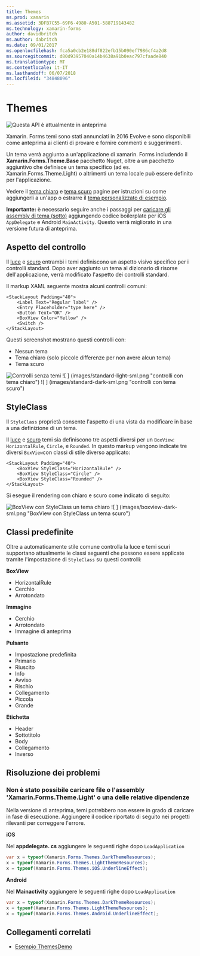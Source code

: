 ```yaml
---
title: Themes
ms.prod: xamarin
ms.assetid: 3DFB7C55-69F6-4980-A501-588719143482
ms.technology: xamarin-forms
author: davidbritch
ms.author: dabritch
ms.date: 09/01/2017
ms.openlocfilehash: fca5a0cb2e188df822efb15b090ef7986cf4a2d8
ms.sourcegitcommit: d80d93957040a14b4638a91b0eac797cfaade840
ms.translationtype: MT
ms.contentlocale: it-IT
ms.lasthandoff: 06/07/2018
ms.locfileid: "34848096"
---
```

# <a name="themes"></a>Themes

![](~/media/shared/preview.png "Questa API è attualmente in anteprima")

Xamarin. Forms temi sono stati annunciati in 2016 Evolve e sono disponibili come anteprima ai clienti di provare e fornire commenti e suggerimenti.

Un tema verrà aggiunto a un'applicazione di xamarin. Forms includendo il **Xamarin.Forms.Theme.Base** pacchetto Nuget, oltre a un pacchetto aggiuntivo che definisce un tema specifico (ad es. Xamarin.Forms.Theme.Light) o altrimenti un tema locale può essere definito per l'applicazione.

Vedere il [tema chiaro](light.md) e [tema scuro](dark.md) pagine per istruzioni su come aggiungerli a un'app o estrarre il [tema personalizzato di esempio](custom.md).

**Importante:** è necessario seguire anche i passaggi per [caricare gli assembly di tema (sotto)](#loadtheme) aggiungendo codice boilerplate per iOS `AppDelegate` e Android `MainActivity`. Questo verrà migliorato in una versione futura di anteprima.


## <a name="control-appearance"></a>Aspetto del controllo

Il [luce](light.md) e [scuro](dark.md) entrambi i temi definiscono un aspetto visivo specifico per i controlli standard. Dopo aver aggiunto un tema al dizionario di risorse dell'applicazione, verrà modificato l'aspetto dei controlli standard.

Il markup XAML seguente mostra alcuni controlli comuni:

```xaml
<StackLayout Padding="40">
    <Label Text="Regular label" />
    <Entry Placeholder="type here" />
    <Button Text="OK" />
    <BoxView Color="Yellow" />
    <Switch />
</StackLayout>
```

Questi screenshot mostrano questi controlli con:

* Nessun tema
* Tema chiaro (solo piccole differenze per non avere alcun tema)
* Tema scuro

![](images/standard-none-sml.png "Controlli senza temi") ![ ] (images/standard-light-sml.png "controlli con tema chiaro") ![ ] (images/standard-dark-sml.png "controlli con tema scuro")

<a name="styleclass" />

## <a name="styleclass"></a>StyleClass

Il `StyleClass` proprietà consente l'aspetto di una vista da modificare in base a una definizione di un tema.

Il [luce](light.md) e [scuro](dark.md) temi sia definiscono tre aspetti diversi per un `BoxView`: `HorizontalRule`, `Circle`, e `Rounded`. In questo markup vengono indicate tre diversi `BoxView`con classi di stile diverso applicato:

```xaml
<StackLayout Padding="40">
    <BoxView StyleClass="HorizontalRule" />
    <BoxView StyleClass="Circle" />
    <BoxView StyleClass="Rounded" />
</StackLayout>
```

Si esegue il rendering con chiaro e scuro come indicato di seguito:

![](images/boxview-light-sml.png "BoxView con StyleClass un tema chiaro") ![ ] (images/boxview-dark-sml.png "BoxView con StyleClass un tema scuro")

<a name="builtin" />

## <a name="built-in-classes"></a>Classi predefinite

Oltre a automaticamente stile comune controlla la luce e temi scuri supportano attualmente le classi seguenti che possono essere applicate tramite l'impostazione di `StyleClass` su questi controlli:

**BoxView**

* HorizontalRule
* Cerchio
* Arrotondato

**Immagine**

* Cerchio
* Arrotondato
* Immagine di anteprima

**Pulsante**

* Impostazione predefinita
* Primario
* Riuscito
* Info
* Avviso
* Rischio
* Collegamento
* Piccola
* Grande

**Etichetta**

* Header
* Sottotitolo
* Body
* Collegamento
* Inverso


## <a name="troubleshooting"></a>Risoluzione dei problemi

<a name="loadtheme" />

### <a name="could-not-load-file-or-assembly-xamarinformsthemelight-or-one-of-its-dependencies"></a>Non è stato possibile caricare file o l'assembly 'Xamarin.Forms.Theme.Light' o una delle relative dipendenze

Nella versione di anteprima, temi potrebbero non essere in grado di caricare in fase di esecuzione. Aggiungere il codice riportato di seguito nei progetti rilevanti per correggere l'errore.

**iOS**

Nel **appdelegate. cs** aggiungere le seguenti righe dopo `LoadApplication`

```csharp
var x = typeof(Xamarin.Forms.Themes.DarkThemeResources);
x = typeof(Xamarin.Forms.Themes.LightThemeResources);
x = typeof(Xamarin.Forms.Themes.iOS.UnderlineEffect);
```

**Android**

Nel **Mainactivity** aggiungere le seguenti righe dopo `LoadApplication`

```csharp
var x = typeof(Xamarin.Forms.Themes.DarkThemeResources);
x = typeof(Xamarin.Forms.Themes.LightThemeResources);
x = typeof(Xamarin.Forms.Themes.Android.UnderlineEffect);
```


## <a name="related-links"></a>Collegamenti correlati

- [Esempio ThemesDemo](https://github.com/xamarin/xamarin-forms-samples/tree/master/Themes/ThemesDemo)
